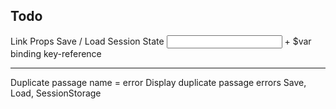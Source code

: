 ## Todo

Link Props
Save / Load
Session State
<input> + $var binding
key-reference

---

Duplicate passage name = error
Display duplicate passage errors
Save, Load, SessionStorage
